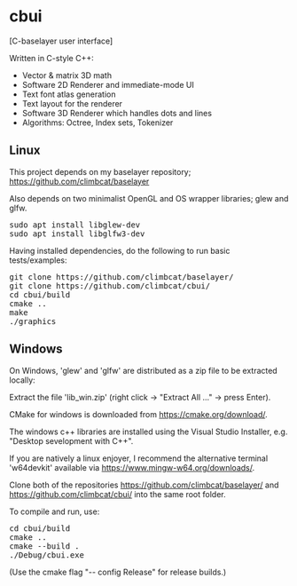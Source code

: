 # cbui

[C-baselayer user interface]

Written in C-style C++:

- Vector & matrix 3D math
- Software 2D Renderer and immediate-mode UI
- Text font atlas generation
- Text layout for the renderer
- Software 3D Renderer which handles dots and lines
- Algorithms: Octree, Index sets, Tokenizer

## Linux

This project depends on my baselayer repository; https://github.com/climbcat/baselayer

Also depends on two minimalist OpenGL and OS wrapper libraries; glew and glfw.

<pre>
sudo apt install libglew-dev
sudo apt install libglfw3-dev
</pre>

Having installed dependencies, do the following to run basic tests/examples:

<pre>
git clone https://github.com/climbcat/baselayer/
git clone https://github.com/climbcat/cbui/
cd cbui/build
cmake ..
make
./graphics
</pre>

## Windows

On Windows, 'glew' and 'glfw' are distributed as a zip file to be extracted locally:

Extract the file 'lib_win.zip' (right click -> "Extract All ..." -> press Enter).

CMake for windows is downloaded from https://cmake.org/download/.

The windows c++ libraries are installed using the Visual Studio Installer, e.g. "Desktop sevelopment with C++".

If you are natively a linux enjoyer, I recommend the alternative terminal 'w64devkit'
available via https://www.mingw-w64.org/downloads/.

Clone both of the repositories https://github.com/climbcat/baselayer/ and
https://github.com/climbcat/cbui/ into the same root folder.

To compile and run, use:

<pre>
cd cbui/build
cmake ..
cmake --build .
./Debug/cbui.exe
</pre>

(Use the cmake flag "-- config Release" for release builds.)

